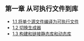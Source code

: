 ## 第一章 从可执行文件到库

- [1.1 将单个源文件编译为可执行文件](recipe-01/README.md)
- [1.2 切换生成器](recipe-02/README.md)
- [1.3 构建和链接静态库和动态库](recipe-03/README.md)

